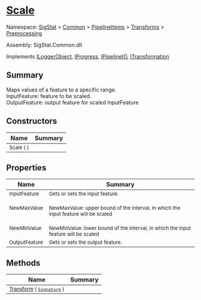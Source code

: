 # [Scale](./Scale.md)

Namespace: [SigStat]() > [Common](./../../../README.md) > [PipelineItems]() > [Transforms]() > [Preprocessing](./README.md)

Assembly: SigStat.Common.dll

Implements [ILoggerObject](./../../../ILoggerObject.md), [IProgress](./../../../Helpers/IProgress.md), [IPipelineIO](./../../../Pipeline/IPipelineIO.md), [ITransformation](./../../../ITransformation.md)

## Summary
Maps values of a feature to a specific range.  <br>InputFeature: feature to be scaled.<br>OutputFeature: output feature for scaled InputFeature

## Constructors

| Name | Summary | 
| --- | --- | 
| <sub>Scale (  )</sub><div style="pointer-events:none; cursor:default; width=200;"></div>| <sub></sub>| <br>


## Properties

| Name | Summary | 
| --- | --- | 
| <sub>InputFeature</sub><div style="pointer-events:none; cursor:default; width=200;"></div>| <sub>Gets or sets the input feature.</sub>| <br>
| <sub>NewMaxValue</sub><div style="pointer-events:none; cursor:default; width=200;"></div>| <sub><br>NewMaxValue: upper bound of the interval, in which the input feature will be scaled</sub>| <br>
| <sub>NewMinValue</sub><div style="pointer-events:none; cursor:default; width=200;"></div>| <sub><br>NewMinValue: lower bound of the interval, in which the input feature will be scaled</sub>| <br>
| <sub>OutputFeature</sub><div style="pointer-events:none; cursor:default; width=200;"></div>| <sub>Gets or sets the output feature.</sub>| <br>


## Methods

| Name | Summary | 
| --- | --- | 
| <sub>[Transform](./Methods/Scale-100663855.md) ( [`Signature`](./../../../Signature.md) )</sub><div style="pointer-events:none; cursor:default; width=200;"></div>| <sub></sub>| <br>


